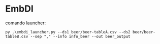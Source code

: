 # EmbDI

comando launcher:
```
py .\embdi_launcher.py --ds1 beer/beer-tableA.csv --ds2 beer/beer-tableB.csv --sep "," --info info_beer --out beer_output
```
